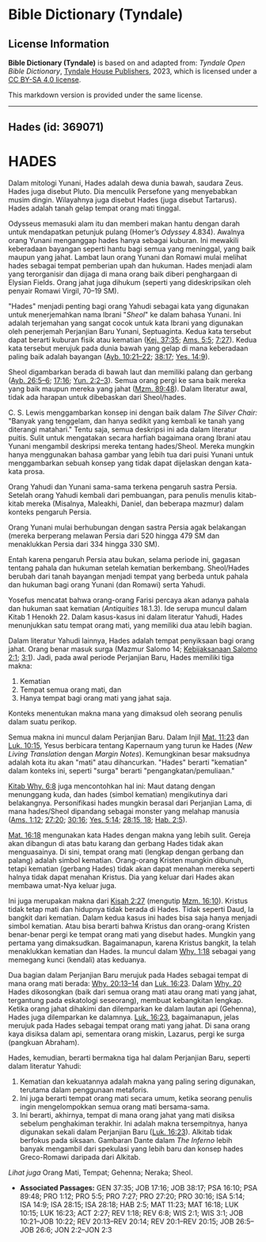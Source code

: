 # Bible Dictionary (Tyndale)

## License Information

**Bible Dictionary (Tyndale)** is based on and adapted from: _Tyndale Open Bible Dictionary_, [Tyndale House Publishers](https://tyndaleopenresources.com/), 2023, which is licensed under a [CC BY-SA 4.0 license](https://creativecommons.org/licenses/by-sa/4.0/legalcode.en).

This markdown version is provided under the same license.



--------------------------------

## Hades (id: 369071)

HADES
=====

Dalam mitologi Yunani, Hades adalah dewa dunia bawah, saudara Zeus. Hades juga disebut Pluto. Dia menculik Persefone yang menyebabkan musim dingin. Wilayahnya juga disebut Hades (juga disebut Tartarus). Hades adalah tanah gelap tempat orang mati tinggal.

Odysseus memasuki alam itu dan memberi makan hantu dengan darah untuk mendapatkan petunjuk pulang (Homer’s *Odyssey* 4\.834\). Awalnya orang Yunani menganggap hades hanya sebagai kuburan. Ini mewakili keberadaan bayangan seperti hantu bagi semua yang meninggal, yang baik maupun yang jahat. Lambat laun orang Yunani dan Romawi mulai melihat hades sebagai tempat pemberian upah dan hukuman. Hades menjadi alam yang terorganisir dan dijaga di mana orang baik diberi penghargaan di Elysian Fields. Orang jahat juga dihukum (seperti yang dideskripsikan oleh penyair Romawi Virgil, 70–19 SM).

"Hades" menjadi penting bagi orang Yahudi sebagai kata yang digunakan untuk menerjemahkan nama Ibrani "*Sheol*" ke dalam bahasa Yunani. Ini adalah terjemahan yang sangat cocok untuk kata Ibrani yang digunakan oleh penerjemah Perjanjian Baru Yunani, Septuaginta. Kedua kata tersebut dapat berarti kuburan fisik atau kematian ([Kej. 37:35](https://ref.ly/Gen37:35); [Ams. 5:5](https://ref.ly/Prov5:5); [7:27](https://ref.ly/Prov7:27)). Kedua kata tersebut merujuk pada dunia bawah yang gelap di mana keberadaan paling baik adalah bayangan ([Ayb. 10:21–22](https://ref.ly/Job10:21-Job10:22); [38:17](https://ref.ly/Job38:17); [Yes. 14:9](https://ref.ly/Isa14:9)).

Sheol digambarkan berada di bawah laut dan memiliki palang dan gerbang ([Ayb. 26:5–6](https://ref.ly/Job26:5-Job26:6); [17:16](https://ref.ly/Job17:16); [Yun. 2:2–3](https://ref.ly/Jonah2:2-Jonah2:3)). Semua orang pergi ke sana baik mereka yang baik maupun mereka yang jahat ([Mzm. 89:48](https://ref.ly/Ps89:48)). Dalam literatur awal, tidak ada harapan untuk dibebaskan dari Sheol/hades.

C. S. Lewis menggambarkan konsep ini dengan baik dalam *The Silver Chair:* "Banyak yang tenggelam, dan hanya sedikit yang kembali ke tanah yang diterangi matahari." Tentu saja, semua deskripsi ini ada dalam literatur puitis. Sulit untuk mengatakan secara harfiah bagaimana orang Ibrani atau Yunani mengambil deskripsi mereka tentang hades/Sheol. Mereka mungkin hanya menggunakan bahasa gambar yang lebih tua dari puisi Yunani untuk menggambarkan sebuah konsep yang tidak dapat dijelaskan dengan kata\-kata prosa.

Orang Yahudi dan Yunani sama\-sama terkena pengaruh sastra Persia. Setelah orang Yahudi kembali dari pembuangan, para penulis menulis kitab\-kitab mereka (Misalnya, Maleakhi, Daniel, dan beberapa mazmur) dalam konteks pengaruh Persia.

Orang Yunani mulai berhubungan dengan sastra Persia agak belakangan (mereka berperang melawan Persia dari 520 hingga 479 SM dan menaklukkan Persia dari 334 hingga 330 SM).

Entah karena pengaruh Persia atau bukan, selama periode ini, gagasan tentang pahala dan hukuman setelah kematian berkembang. Sheol/Hades berubah dari tanah bayangan menjadi tempat yang berbeda untuk pahala dan hukuman bagi orang Yunani (dan Romawi) serta Yahudi.

Yosefus mencatat bahwa orang\-orang Farisi percaya akan adanya pahala dan hukuman saat kematian (*Antiquities* 18\.1\.3\). Ide serupa muncul dalam Kitab 1 Henokh 22\. Dalam kasus\-kasus ini dalam literatur Yahudi, Hades menunjukkan satu tempat orang mati, yang memiliki dua atau lebih bagian.

Dalam literatur Yahudi lainnya, Hades adalah tempat penyiksaan bagi orang jahat. Orang benar masuk surga (Mazmur Salomo 14; [Kebijaksanaan Salomo 2:1](https://ref.ly/Wis2:1); [3:1](https://ref.ly/Wis3:1)). Jadi, pada awal periode Perjanjian Baru, Hades memiliki tiga makna:

1. Kematian
2. Tempat semua orang mati, dan
3. Hanya tempat bagi orang mati yang jahat saja.

Konteks menentukan makna mana yang dimaksud oleh seorang penulis dalam suatu perikop.

Semua makna ini muncul dalam Perjanjian Baru. Dalam Injil [Mat. 11:23](https://ref.ly/Matt11:23) dan [Luk. 10:15](https://ref.ly/Luke10:15), Yesus berbicara tentang Kapernaum yang turun ke Hades (*New Living Translation* dengan *Margin Notes*). Kemungkinan besar maksudnya adalah kota itu akan "mati" atau dihancurkan. "Hades" berarti "kematian" dalam konteks ini, seperti "surga" berarti "pengangkatan/pemuliaan."

[Kitab Why. 6:8](https://ref.ly/Rev6:8) juga mencontohkan hal ini: Maut datang dengan menunggang kuda, dan hades (simbol kematian) mengikutinya dari belakangnya. Personifikasi hades mungkin berasal dari Perjanjian Lama, di mana hades/Sheol dipandang sebagai monster yang melahap manusia ([Ams. 1:12](https://ref.ly/Prov1:12); [27:20](https://ref.ly/Prov27:20); [30:16](https://ref.ly/Prov30:16); [Yes. 5:14](https://ref.ly/Isa5:14); [28:15, 18](https://ref.ly/Isa28:15,Isa28:18); [Hab. 2:5](https://ref.ly/Hab2:5)).

[Mat. 16:18](https://ref.ly/Matt16:18) mengunakan kata Hades dengan makna yang lebih sulit. Gereja akan dibangun di atas batu karang dan gerbang Hades tidak akan menguasainya. Di sini, tempat orang mati (lengkap dengan gerbang dan palang) adalah simbol kematian. Orang\-orang Kristen mungkin dibunuh, tetapi kematian (gerbang Hades) tidak akan dapat menahan mereka seperti halnya tidak dapat menahan Kristus. Dia yang keluar dari Hades akan membawa umat\-Nya keluar juga.

Ini juga merupakan makna dari [Kisah 2:27](https://ref.ly/Acts2:27) (mengutip [Mzm. 16:10](https://ref.ly/Ps16:10)). Kristus tidak tetap mati dan hidupnya tidak berada di Hades. Tidak seperti Daud, Ia bangkit dari kematian. Dalam kedua kasus ini hades bisa saja hanya menjadi simbol kematian. Atau bisa berarti bahwa Kristus dan orang\-orang Kristen benar\-benar pergi ke tempat orang mati yang disebut hades. Mungkin yang pertama yang dimaksudkan. Bagaimanapun, karena Kristus bangkit, Ia telah menaklukkan kematian dan Hades. Ia muncul dalam [Why. 1:18](https://ref.ly/Rev1:18) sebagai yang memegang kunci (kendali) atas keduanya.

Dua bagian dalam Perjanjian Baru merujuk pada Hades sebagai tempat di mana orang mati berada: [Why. 20:13–14](https://ref.ly/Rev20:13-Rev20:14) dan [Luk. 16:23](https://ref.ly/Luke16:23). Dalam [Why. 20](https://ref.ly/Rev20:1-Rev20:15) Hades dikosongkan (baik dari semua orang mati atau orang mati yang jahat, tergantung pada eskatologi seseorang), membuat kebangkitan lengkap. Ketika orang jahat dihakimi dan dilemparkan ke dalam lautan api (Gehenna), Hades juga dilemparkan ke dalamnya. [Luk. 16:23](https://ref.ly/Luke16:23), bagaimanapun, jelas merujuk pada Hades sebagai tempat orang mati yang jahat. Di sana orang kaya disiksa dalam api, sementara orang miskin, Lazarus, pergi ke surga (pangkuan Abraham).

Hades, kemudian, berarti bermakna tiga hal dalam Perjanjian Baru, seperti dalam literatur Yahudi:

1. Kematian dan kekuatannya adalah makna yang paling sering digunakan, terutama dalam penggunaan metaforis.
2. Ini juga berarti tempat orang mati secara umum, ketika seorang penulis ingin mengelompokkan semua orang mati bersama\-sama.
3. Ini berarti, akhirnya, tempat di mana orang jahat yang mati disiksa sebelum penghakiman terakhir. Ini adalah makna tersempitnya, hanya digunakan sekali dalam Perjanjian Baru ([Luk. 16:23](https://ref.ly/Luke16:23)). Alkitab tidak berfokus pada siksaan. Gambaran Dante dalam *The Inferno* lebih banyak mengambil dari spekulasi yang lebih baru dan konsep hades Greco\-Romawi daripada dari Alkitab.

*Lihat juga* Orang Mati, Tempat; Gehenna; Neraka; Sheol.

* **Associated Passages:** GEN 37:35; JOB 17:16; JOB 38:17; PSA 16:10; PSA 89:48; PRO 1:12; PRO 5:5; PRO 7:27; PRO 27:20; PRO 30:16; ISA 5:14; ISA 14:9; ISA 28:15; ISA 28:18; HAB 2:5; MAT 11:23; MAT 16:18; LUK 10:15; LUK 16:23; ACT 2:27; REV 1:18; REV 6:8; WIS 2:1; WIS 3:1; JOB 10:21–JOB 10:22; REV 20:13–REV 20:14; REV 20:1–REV 20:15; JOB 26:5–JOB 26:6; JON 2:2–JON 2:3

